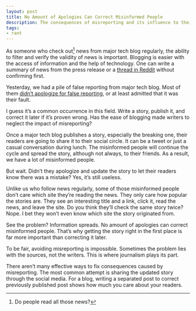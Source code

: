 ```yaml
---
layout: post
title: No Amount of Apologies Can Correct Misinformed People
description: The consequences of misreporting and its influence to their readers.
tags:
- rant
---
```

As someone who check out[^1] news from major tech blog regularly, the ability to filter and verify the validity of news is important. Blogging is easier with the access of information and the help of technology. One can write a summary of news from the press release or a [thread in Reddit](http://www.cultofmac.com/184207/swedish-design-company-experiments-to-see-how-apple-rumors-spread-across-the-internet/ "Swedish Design Company Experiments To See How Apple Rumors ...") without confirming first.

<!--more-->

Yesterday, we had a pile of false reporting from major tech blog. Most of them [didn’t apologize for false reporting](http://curiousrat.com/blogging-means-never-having-to-say-youre-sorry "Blogging Means Never Having to Say You're Sorry curious rat"), or at least admitted that it was their fault.

I guess it’s a common occurrence in this field. Write a story, publish it, and correct it later if it’s proven wrong. Has the ease of blogging made writers to neglect the impact of misreporting?

Once a major tech blog publishes a story, especially the breaking one, their readers are going to share it to their social circle. It can be a tweet or just a casual conversation during lunch. The misinformed people will continue the cycle and spread the story, although not always, to their friends. As a result, we have a lot of misinformed people.

But wait. Didn’t they apologize and update the story to let their readers know there was a mistake? Yes, it’s still useless.

Unlike us who follow news regularly, some of those misinformed people don’t care which site they’re reading the news. They only care how popular the stories are. They see an interesting title and a link, click it, read the news, and leave the site. Do you think they’ll check the same story twice? Nope. I bet they won’t even know which site the story originated from.

See the problem? Information spreads. No amount of apologies can correct misinformed people. That’s why getting the story right in the first place is far more important than correcting it later.

To be fair, avoiding misreporting is impossible. Sometimes the problem lies with the sources, not the writers. This is where journalism plays its part.

There aren’t many effective ways to fix consequences caused by misreporting. The most common attempt is sharing the updated story through the social media. For a blog, writing a separated post to correct previously published post shows how much you care about your readers.

[^1]:  Do people read all those news?
